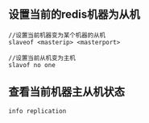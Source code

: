 ## 设置当前的redis机器为从机

    //设置当前机器变为某个机器的从机
    slaveof <masterip> <masterport>
    
    //设置当前从机变为主机
    slavof no one

## 查看当前机器主从机状态

    info replication